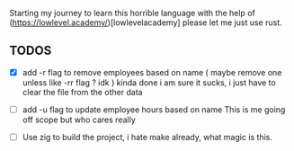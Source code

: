 Starting my journey to learn this horrible language with the help of (https://lowlevel.academy/)[lowlevelacademy] please let me just use rust.</br>

## TODOS
- [X] add -r flag to remove employees based on name ( maybe remove one unless like -rr flag ? idk ) 
kinda done i am sure it sucks, i just have to clear the file from the other data
- [ ] add -u flag to update employee hours based on name
This is me going off scope but who cares really
- [ ] Use zig to build the project, i hate make already, what magic is this.





